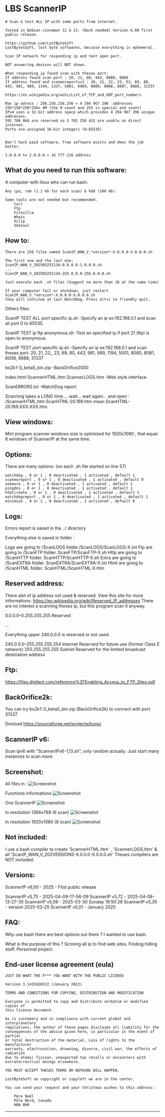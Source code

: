 
# LBS ScannerIP

	# Scan & test ALL IP with some ports from internet.
	
	Tested in Debian cinnamon 12 & 13. (Bash needed) Version 6.00 first public release.

	https://github.com/LostByteSoft
	LostBytesSoft, lost byte softwares, because everything is ephemeral.
	
	Scan IP network for responding ip and test open port.
	
	NOT answering devices will NOT shown.
	
	When responding ip found scan with theses port:
	If address found scan port : 20, 21, 80, 443, 8008, 8080
	If address found and scanmoreports=1 : 20, 21, 22, 23, 53, 69, 80, 443, 981, 989, 1194, 1337, 5001, 6969, 8080, 8008, 8087, 8888, 31337
	
	https://en.wikipedia.org/wiki/List_of_TCP_and_UDP_port_numbers
	
	Max ip adress : 256.256.256.256 = 4 294 967 296  addresses
	256*256*256*256= 4M (the 0 count and 255 is special and count)
	IPv4 uses a 32-bit address space which provides 4 294 967 296 unique addresses.
	592 708 864 are reserved so 3 702 258 432 are usable on direct internet.
	Ports are unsigned 16-bit integers (0-65535)	

	
	Don't hack paid software, free software exists and does the job better.
	
	1.0.0.0 to 2.0.0.0 = 16 777 216 address


What do you need to run this software:
--------------------------------------------------------------------
A computer with linux who can run bash.

	Any cpu, ram (1.1 mb for each scan) & hdd (100 mb).

	Some tools are not needed but recommended.
		Curl
		Ftp
		Filezilla
		Whois
		Xclip
		Xdotool
	

How to:
--------------------------------------------------------------------

	There are 256 files named ScanIP_WAN_V_*version*-X.0.0.0-X.0.0.0.sh
	
	The first one and the last one:
	ScanIP_WAN_V_202503252134-0.0.0.0-1.0.0.0.sh
	...
	ScanIP_WAN_V_202503252134-255.0.0.0-256.0.0.0.sh
	
	Just execute each .sh files (Suggest no more than 10 at the same time)

	If your computer fail or shutdown, just restart ScanIP_WAN_V_*version*-X.0.0.0-X.0.0.0.sh
	they will continue at last WatchDog. Press alt+c to friendly quit.
	
Others files:

ScanIP TEST ALL port specific ip.sh
	-Specify an ip ex:192.168.0.1 and scan all port 0 to 65535.

ScanIP TEST ip ftp anonymous.sh
	-Test an specified ip if port 21 (ftp) is open to anonymous.

ScanIP TEST port specific ip.sh
	-Specify an ip ex:192.168.0.1 and scan theses port:
	20, 21, 22,, 23, 69, 80, 443, 981, 989, 1194, 5001, 8080, 8081, 8008, 8888, 31337

bo2k1-3_beta5_bin.zip
	-BackOrifice2000

index.html
ScannerHTML.htm
ScannerLOGS.htm
	-Web style interface

ScanERRORS.txt
	-WatchDog report


Scanning takes a LONG time.... wait... wait again... and open : /ScannerHTML.htm
	ScanHTML-20.169.htm mean ScanHTML-20.169.XXX.XXX.htm


View windows:
--------------------------------------------------------------------

Mini program scanner windows size is optimized for 1920x1080 , that equal 8 windows of ScannerIP at the same time.


Options:
--------------------------------------------------------------------

There are many options: (on each .sh file started on line 57)

	watchdog , 0 or 1 , 0 deactivated , 1 activated , default 1
	scanmoreport , 0 or 1 , 0 deactivated , 1 activated , default 0
	askmore , 0 or 1 , 0 deactivated , 1 activated , default 1
	pingdns , 0 or 1 , 0 deactivated , 1 activated , default 1
	htmlcreate , 0 or 1 , 0 deactivated , 1 activated , default 1
	watchdogreport , 0 or 1 , 0 deactivated , 1 activated , default 1
	minimize , 0 or 1 , 0 deactivated , 1 activated , default 0


Logs:
--------------------------------------------------------------------

Errors report is saved in the ../ directory

Everything else is saved in folder :

Logs are going to /ScanLOGS folder./ScanLOGS/ScanLOGS-X.txt
Ftp are going to /ScanFTP folder. ScanFTP/ScanFTP-X.sh
Http are going to /ScanHTTP folder. ScanHTTP/ScanHTTP-X.sh
Extra are going to /ScanEXTRA folder. ScanEXTRA/ScanEXTRA-X.txt
Html are going to /ScanHTML folder. ScanHTML/ScanHTML-X.htm


Reserved address:
--------------------------------------------------------------------

There alot of ip address not used & reserved. View this site for more informations: https://en.wikipedia.org/wiki/Reserved_IP_addresses
There are no interest a scanning theses ip, but this program scan it anyway.

0.0.0.0–0.255.255.255		Reserved

...

Everything upper 240.0.0.0 is reserved or not used.

240.0.0.0–255.255.255.254 	Internet	Reserved for future use (former Class E network)
255.255.255.255			Subnet		Reserved for the limited broadcast destination address


Ftp:
--------------------------------------------------------------------

https://files.digilent.com/reference%2FEnabling_Access_to_FTP_Sites.pdf


BackOrifice2k:
--------------------------------------------------------------------

You can try bo2k1-3_beta5_bin.zip (BackOrifice2k) to connect with port 31337.

Donload https://sourceforge.net/projects/boxp/


ScannerIP v6:
--------------------------------------------------------------------

Scan ipv6 with "ScannerIPv6-1,13.sh", only random actually. Just start many instances to scan more.


Screenshot:
--------------------------------------------------------------------

All files in :
![Screenshot](Images/filesdoc.jpg)

Functions informations
![Screenshot](Images/functions.jpg)

One ScannerIP
![Screenshot](Images/1win.jpg)

In resolution 1366x768 (6 scan)
![Screenshot](Images/6win.jpg)

In resolution 1920x1080 (8 scan)
![Screenshot](Images/8win1920.jpg)


Not included:
--------------------------------------------------------------------

I use a bash compiler to create 'ScannerHTML.htm' , 'ScannerLOGS.htm' & all 'ScanIP_WAN_V_202VERSIONS-X.0.0.0-X.0.0.0.sh'
	Theses compilers are NOT included.

Versions:
--------------------------------------------------------------------

ScannerIP v6,00 - 2025 - Fitst public release 

ScannerIP v5,75 - 2025-04-09-17-56-09
ScannerIP v5,72 - 2025-04-08-13-27-35
ScannerIP v5,59 - 2025-03-30 Sunday 19:50:28
ScannerIP v5,35 - version 2025-03-25
ScannerIP v0,01 - January 2025


FAQ:
--------------------------------------------------------------------
Why use bash there are best options out there ?
	I wanted to use bash.

What is the purpose of this ?
	Scnning all ip to find web sites.
	Finding hiding stuff.
	Personnal project.


End-user license agreement (eula)
--------------------------------------------------------------------

 	JUST DO WHAT THE F*** YOU WANT WITH THE PUBLIC LICENSE
 	
 	Version 3.1415926532 (January 2022)
 	
 	TERMS AND CONDITIONS FOR COPYING, DISTRIBUTION AND MODIFICATION
    	
	Everyone is permitted to copy and distribute verbatim or modified copies of
 	this license document.
 	
 	As is customary and in compliance with current global and interplanetary
 	regulations, the author of these pages disclaims all liability for the
 	consequences of the advice given here, in particular in the event of partial
 	or total destruction of the material, Loss of rights to the manufacturer
 	warranty, electrocution, drowning, divorce, civil war, the effects of radiation
 	due to atomic fission, unexpected tax recalls or encounters with
 	extraterrestrial beings elsewhere.
 	
 	YOU MUST ACCEPT THESES TERMS OR NOTHING WILL HAPPEN.
 	
 	LostByteSoft no copyright or copyleft we are in the center.
 	
 	You can send your request and your Christmas wishes to this address:
 	
 		Père Noël
 		Pôle Nord, Canada
 		H0H 0H0

--------------------------------------------------------------------
